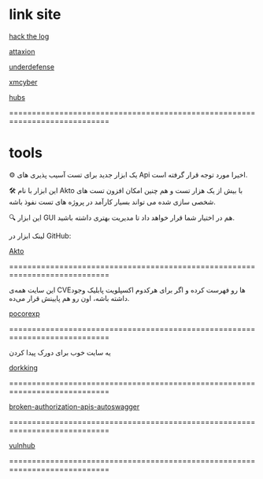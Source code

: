 # link site

[ hack the log ](https://hackthelogs.com)


[ attaxion ](https://attaxion.com)

[ underdefense ](https://underdefense.com)

[ xmcyber ](https://xmcyber.com)

[ hubs ](https://hubs.ly)

============================================================================

# tools

⚙ یک ابزار جدید برای تست آسیب پذیری های Api اخیرا مورد توجه  قرار گرفته است.

🛠 این ابزار با نام Akto با بیش از یک هزار  تست و هم چنین امکان افزون تست های شخصی سازی شده می تواند بسیار کارآمد در پروژه های تست نفوذ باشه.

🔍 این ابزار GUI هم در اختیار شما قرار خواهد داد تا مدیریت بهتری داشته باشید.

لینک ابزار در GitHub:

 [ Akto ](https://github.com/akto-api-security/akto)


============================================================================


این سایت همه‌ی CVEها رو فهرست کرده و اگر برای هرکدوم اکسپلویت پابلیک وجود داشته باشه، اون رو هم پایینش قرار می‌ده.

[ pocorexp ](https://pocorexp.nsa.im/)


============================================================================


یه سایت خوب برای دورک پیدا کردن

[ dorkking ](https://dorkking.blindf.com/)

============================================================================

[ broken-authorization-apis-autoswagger ](https://www.intruder.io/research/broken-authorization-apis-autoswagger)

============================================================================

[ vulnhub ](https://vulnhub.com/)

============================================================================
